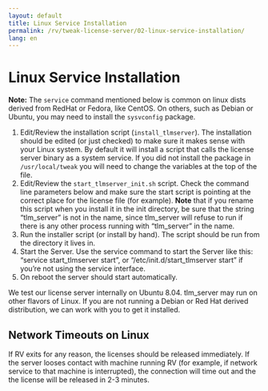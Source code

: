 ```yaml
---
layout: default
title: Linux Service Installation
permalink: /rv/tweak-license-server/02-linux-service-installation/
lang: en
---
```


# Linux Service Installation

**Note:** The `service` command mentioned below is common on linux dists derived from RedHat or Fedora, like CentOS. On others, such as Debian or Ubuntu, you may need to install the `sysvconfig` package.

1. Edit/Review the installation script (`install_tlmserver`). The installation should be edited (or just checked) to make sure it makes sense with your Linux system. By default it will install a script that calls the license server binary as a system service. If you did not install the package in `/usr/local/tweak` you will need to change the variables at the top of the file.
2. Edit/Review the `start_tlmserver_init.sh` script. Check the command line parameters below and make sure the start script is pointing at the correct place for the license file (for example). **Note** that if you rename this script when you install it in the init directory, be sure that the string “tlm_server” is not in the name, since tlm_server will refuse to run if there is any other process running with “tlm_server” in the name.
3. Run the installer script (or install by hand). The script should be run from the directory it lives in.
4. Start the Server. Use the service command to start the Server like this: “service start_tlmserver start”, or “/etc/init.d/start_tlmserver start” if you’re not using the service interface.
5. On reboot the server should start automatically.

We test our license server internally on Ubuntu 8.04. tlm_server may run on other flavors of Linux. If you are not running a Debian or Red Hat derived distribution, we can work with you to get it installed.

## Network Timeouts on Linux

If RV exits for any reason, the licenses should be released immediately. If the server looses contact with machine running RV (for example, if network service to that machine is interrupted), the connection will time out and the the license will be released in 2-3 minutes.
